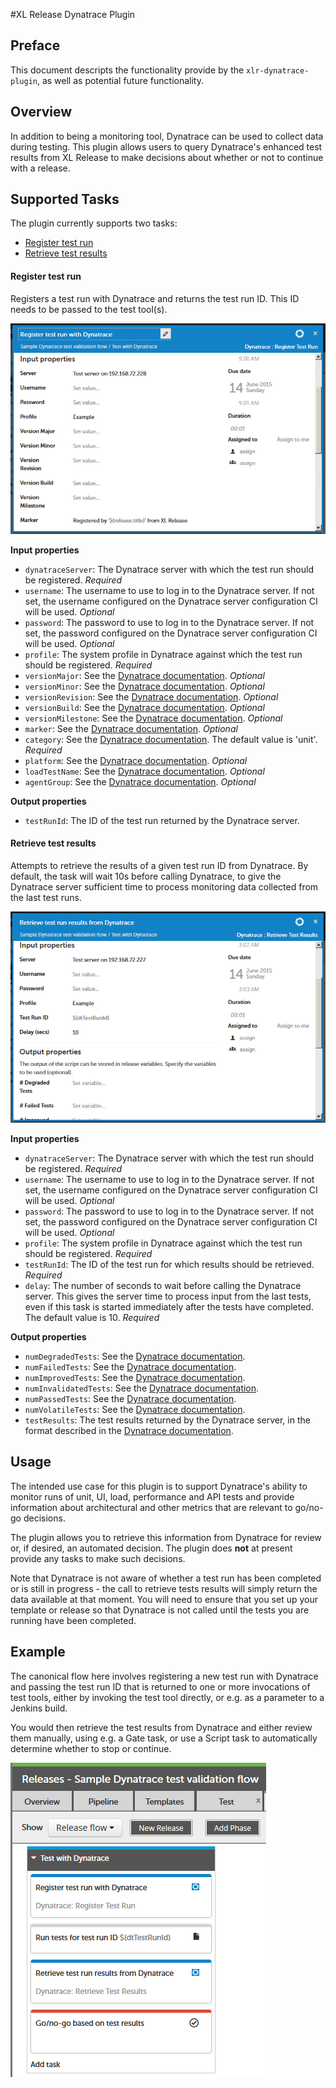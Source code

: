 #XL Release Dynatrace Plugin

## Preface
This document descripts the functionality provide by the `xlr-dynatrace-plugin`, as well as potential future functionality.

## Overview
In addition to being a monitoring tool, Dynatrace can be used to collect data during testing. This plugin allows users to query Dynatrace's enhanced test results from XL Release to make decisions about whether or not to continue with a release.

## Supported Tasks
The plugin currently supports two tasks:

* [Register test run](https://community.compuwareapm.com/community/pages/viewpage.action?pageId=182356997#SystemProfiles%28REST%29-TestAutomation)
* [Retrieve test results](https://community.compuwareapm.com/community/pages/viewpage.action?pageId=182356997#SystemProfiles%28REST%29-TestAutomation)

#### Register test run

Registers a test run with Dynatrace and returns the test run ID. This ID needs to be passed to the test tool(s).

![screenshot of 'Register test run' task](documentation/register-test-run-task.png)

**Input properties**

* `dynatraceServer`: The Dynatrace server with which the test run should be registered. _Required_
* `username`: The username to use to log in to the Dynatrace server. If not set, the username configured on the Dynatrace server configuration CI will be used. _Optional_
* `password`: The password to use to log in to the Dynatrace server. If not set, the password configured on the Dynatrace server configuration CI will be used. _Optional_
* `profile`: The system profile in Dynatrace against which the test run should be registered. _Required_
* `versionMajor`: See the [Dynatrace documentation](https://community.compuwareapm.com/community/pages/viewpage.action?pageId=182356997#SystemProfiles%28REST%29-TestAutomation). _Optional_
* `versionMinor`: See the [Dynatrace documentation](https://community.compuwareapm.com/community/pages/viewpage.action?pageId=182356997#SystemProfiles%28REST%29-TestAutomation). _Optional_
* `versionRevision`: See the [Dynatrace documentation](https://community.compuwareapm.com/community/pages/viewpage.action?pageId=182356997#SystemProfiles%28REST%29-TestAutomation). _Optional_
* `versionBuild`: See the [Dynatrace documentation](https://community.compuwareapm.com/community/pages/viewpage.action?pageId=182356997#SystemProfiles%28REST%29-TestAutomation). _Optional_
* `versionMilestone`: See the [Dynatrace documentation](https://community.compuwareapm.com/community/pages/viewpage.action?pageId=182356997#SystemProfiles%28REST%29-TestAutomation). _Optional_
* `marker`: See the [Dynatrace documentation](https://community.compuwareapm.com/community/pages/viewpage.action?pageId=182356997#SystemProfiles%28REST%29-TestAutomation). _Optional_
* `category`: See the [Dynatrace documentation](https://community.compuwareapm.com/community/pages/viewpage.action?pageId=182356997#SystemProfiles%28REST%29-TestAutomation). The default value is 'unit'. _Required_
* `platform`: See the [Dynatrace documentation](https://community.compuwareapm.com/community/pages/viewpage.action?pageId=182356997#SystemProfiles%28REST%29-TestAutomation). _Optional_
* `loadTestName`: See the [Dynatrace documentation](https://community.compuwareapm.com/community/pages/viewpage.action?pageId=182356997#SystemProfiles%28REST%29-TestAutomation). _Optional_
* `agentGroup`: See the [Dynatrace documentation](https://community.compuwareapm.com/community/pages/viewpage.action?pageId=182356997#SystemProfiles%28REST%29-TestAutomation). _Optional_

**Output properties**

* `testRunId`: The ID of the test run returned by the Dynatrace server.

#### Retrieve test results

Attempts to retrieve the results of a given test run ID from Dynatrace. By default, the task will wait 10s before calling Dynatrace, to give the Dynatrace server sufficient time to process monitoring data collected from the last test runs.

![screenshot of 'Retrieve test results' task](documentation/retrieve-test-results-task.png)

**Input properties**

* `dynatraceServer`: The Dynatrace server with which the test run should be registered. _Required_
* `username`: The username to use to log in to the Dynatrace server. If not set, the username configured on the Dynatrace server configuration CI will be used. _Optional_
* `password`: The password to use to log in to the Dynatrace server. If not set, the password configured on the Dynatrace server configuration CI will be used. _Optional_
* `profile`: The system profile in Dynatrace against which the test run should be registered. _Required_
* `testRunId`: The ID of the test run for which results should be retrieved. _Required_
* `delay`: The number of seconds to wait before calling the Dynatrace server. This gives the server time to process input from the last tests, even if this task is started immediately after the tests have completed. The default value is 10. _Required_

**Output properties**

* `numDegradedTests`: See the [Dynatrace documentation](https://community.compuwareapm.com/community/pages/viewpage.action?pageId=182356997#SystemProfiles%28REST%29-TestAutomation).
* `numFailedTests`: See the [Dynatrace documentation](https://community.compuwareapm.com/community/pages/viewpage.action?pageId=182356997#SystemProfiles%28REST%29-TestAutomation).
* `numImprovedTests`: See the [Dynatrace documentation](https://community.compuwareapm.com/community/pages/viewpage.action?pageId=182356997#SystemProfiles%28REST%29-TestAutomation).
* `numInvalidatedTests`: See the [Dynatrace documentation](https://community.compuwareapm.com/community/pages/viewpage.action?pageId=182356997#SystemProfiles%28REST%29-TestAutomation).
* `numPassedTests`: See the [Dynatrace documentation](https://community.compuwareapm.com/community/pages/viewpage.action?pageId=182356997#SystemProfiles%28REST%29-TestAutomation).
* `numVolatileTests`: See the [Dynatrace documentation](https://community.compuwareapm.com/community/pages/viewpage.action?pageId=182356997#SystemProfiles%28REST%29-TestAutomation).
* `testResults`: The test results returned by the Dynatrace server, in the format described in the [Dynatrace documentation](https://community.compuwareapm.com/community/pages/viewpage.action?pageId=182356997#SystemProfiles%28REST%29-TestAutomation).

## Usage
The intended use case for this plugin is to support Dynatrace's ability to monitor runs of unit, UI, load, performance and API tests and provide information about architectural and other metrics that are relevant to go/no-go decisions.

The plugin allows you to retrieve this information from Dynatrace for review or, if desired, an automated decision. The plugin does **not** at present provide any tasks to make such decisions.

Note that Dynatrace is not aware of whether a test run has been completed or is still in progress - the call to retrieve tests results will simply return the data available at that moment. You will need to ensure that you set up your template or release so that Dynatrace is not called until the tests you are running have been completed.

## Example
The canonical flow here involves registering a new test run with Dynatrace and passing the test run ID that is returned to one or more invocations of test tools, either by invoking the test tool directly, or e.g. as a parameter to a Jenkins build.

You would then retrieve the test results from Dynatrace and either review them manually, using e.g. a Gate task, or use a Script task to automatically determine whether to stop or continue.

![example flow](documentation/sample-validation-flow.png)
